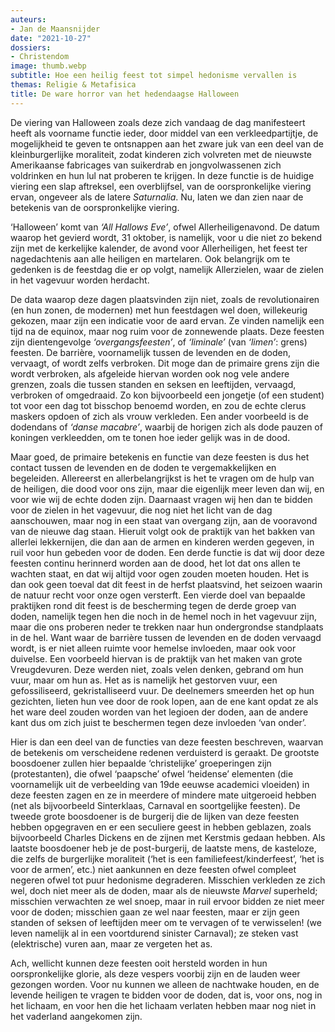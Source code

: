 ```yaml
---
auteurs:
- Jan de Maansnijder
date: "2021-10-27"
dossiers:
- Christendom
image: thumb.webp
subtitle: Hoe een heilig feest tot simpel hedonisme vervallen is
themas: Religie & Metafisica
title: De ware horror van het hedendaagse Halloween
---
```



De viering van Halloween zoals deze zich vandaag de dag manifesteert heeft als voorname functie ieder, door middel van een verkleedpartijtje, de mogelijkheid te geven te ontsnappen aan het zware juk van een deel van de kleinburgerlijke moraliteit, zodat kinderen zich volvreten met de nieuwste Amerikaanse fabricages van suikerdrab en jongvolwassenen zich voldrinken en hun lul nat proberen te krijgen. In deze functie is de huidige viering een slap aftreksel, een overblijfsel, van de oorspronkelijke viering ervan, ongeveer als de latere _Saturnalia_. Nu, laten we dan zien naar de betekenis van de oorspronkelijke viering.

‘Halloween’ komt van _‘All Hallows Eve’_, ofwel Allerheiligenavond. De datum waarop het gevierd wordt, 31 oktober, is namelijk, voor u die niet zo bekend zijn met de kerkelijke kalender, de avond voor Allerheiligen, het feest ter nagedachtenis aan alle heiligen en martelaren. Ook belangrijk om te gedenken is de feestdag die er op volgt, namelijk Allerzielen, waar de zielen in het vagevuur worden herdacht.

De data waarop deze dagen plaatsvinden zijn niet, zoals de revolutionairen (en hun zonen, de modernen) met hun feestdagen wel doen, willekeurig gekozen, maar zijn een indicatie voor de aard ervan. Ze vinden namelijk een tijd na de equinox, maar nog ruim voor de zonnewende plaats. Deze feesten zijn dientengevolge _‘overgangsfeesten’_, of _‘liminale’_ (van _‘limen’_: grens) feesten. De barrière, voornamelijk tussen de levenden en de doden, vervaagt, of wordt zelfs verbroken. Dit moge dan de primaire grens zijn die wordt verbroken, als afgeleide hiervan worden ook nog vele andere grenzen, zoals die tussen standen en seksen en leeftijden, vervaagd, verbroken of omgedraaid. Zo kon bijvoorbeeld een jongetje (of een student) tot voor een dag tot bisschop benoemd worden, en zou de echte clerus maskers opdoen of zich als vrouw verkleden. Een ander voorbeeld is de dodendans of _‘danse macabre’_, waarbij de horigen zich als dode pauzen of koningen verkleedden, om te tonen hoe ieder gelijk was in de dood.

Maar goed, de primaire betekenis en functie van deze feesten is dus het contact tussen de levenden en de doden te vergemakkelijken en begeleiden. Allereerst en allerbelangrijkst is het te vragen om de hulp van de heiligen, die dood voor ons zijn, maar die eigenlijk meer leven dan wij, en voor wie wij de echte doden zijn. Daarnaast vragen wij hen dan te bidden voor de zielen in het vagevuur, die nog niet het licht van de dag aanschouwen, maar nog in een staat van overgang zijn, aan de vooravond van de nieuwe dag staan. Hieruit volgt ook de praktijk van het bakken van allerlei lekkernijen, die dan aan de armen en kinderen werden gegeven, in ruil voor hun gebeden voor de doden. Een derde functie is dat wij door deze feesten continu herinnerd worden aan de dood, het lot dat ons allen te wachten staat, en dat wij altijd voor ogen zouden moeten houden. Het is dan ook geen toeval dat dit feest in de herfst plaatsvind, het seizoen waarin de natuur recht voor onze ogen versterft. Een vierde doel van bepaalde praktijken rond dit feest is de bescherming tegen de derde groep van doden, namelijk tegen hen die noch in de hemel noch in het vagevuur zijn, maar die ons proberen neder te trekken naar hun ondergrondse standplaats in de hel. Want waar de barrière tussen de levenden en de doden vervaagd wordt, is er niet alleen ruimte voor hemelse invloeden, maar ook voor duivelse. Een voorbeeld hiervan is de praktijk van het maken van grote Vreugdevuren. Deze werden niet, zoals velen denken, gebrand om hun vuur, maar om hun as. Het as is namelijk het gestorven vuur, een gefossiliseerd, gekristalliseerd vuur. De deelnemers smeerden het op hun gezichten, lieten hun vee door de rook lopen, aan de ene kant opdat ze als het ware deel zouden worden van het legioen der doden, aan de andere kant dus om zich juist te beschermen tegen deze invloeden ‘van onder’. 

Hier is dan een deel van de functies van deze feesten beschreven, waarvan de betekenis om verscheidene redenen verduisterd is geraakt. De grootste boosdoener zullen hier bepaalde ‘christelijke’ groeperingen zijn (protestanten), die ofwel ‘paapsche’ ofwel ‘heidense’ elementen (die voornamelijk uit de verbeelding van 19de eeuwse academici vloeiden) in deze feesten zagen en ze in meerdere of mindere mate uitgeroeid hebben (net als bijvoorbeeld Sinterklaas, Carnaval en soortgelijke feesten). De tweede grote boosdoener is de burgerij die de lijken van deze feesten hebben opgegraven en er een seculiere geest in hebben geblazen, zoals bijvoorbeeld Charles Dickens en de zijnen met Kerstmis gedaan hebben.  Als laatste boosdoener heb je de post-burgerij, de laatste mens, de kasteloze, die zelfs de burgerlijke moraliteit (‘het is een familiefeest/kinderfeest’, ‘het is voor de armen’, etc.) niet aankunnen en deze feesten ofwel compleet negeren ofwel tot puur hedonisme degraderen. Misschien verkleden ze zich wel, doch niet meer als de doden, maar als de nieuwste _Marvel_ superheld; misschien verwachten ze wel snoep, maar in ruil ervoor bidden ze niet meer voor de doden; misschien gaan ze wel naar feesten, maar er zijn geen standen of seksen of leeftijden meer om te vervagen of te verwisselen! (we leven namelijk al in een voortdurend sinister Carnaval); ze steken vast (elektrische) vuren aan, maar ze vergeten het as. 

Ach, wellicht kunnen deze feesten ooit hersteld worden in hun oorspronkelijke glorie, als deze vespers voorbij zijn en de lauden weer gezongen worden. Voor nu kunnen we alleen de nachtwake houden, en de levende heiligen te vragen te bidden voor de doden, dat is, voor ons, nog in het lichaam, en voor hen die het lichaam verlaten hebben maar nog niet in het vaderland aangekomen zijn. 
